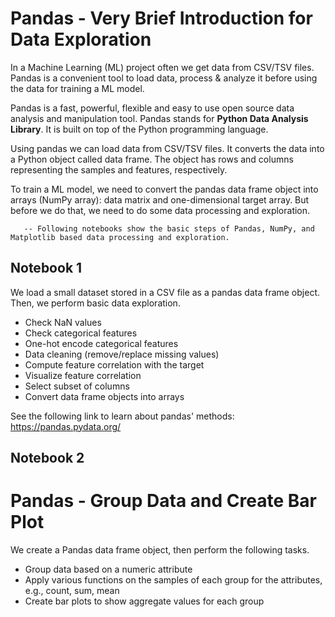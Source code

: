 # Pandas - Very Brief Introduction for Data Exploration

In a Machine Learning (ML) project often we get data from CSV/TSV files. Pandas is a convenient tool to load data, process & analyze it before using the data for training a ML model.

Pandas is a fast, powerful, flexible and easy to use open source data analysis and manipulation tool. Pandas stands for **Python Data Analysis Library**. It is built on top of the Python programming language.  

Using pandas we can load data from CSV/TSV files. It converts the data into a Python object called data frame. The object has rows and columns representing the samples and features, respectively.

To train a ML model, we need to convert the pandas data frame object into arrays (NumPy array): data matrix and one-dimensional target array. But before we do that, we need to do some data processing and exploration.

      
       -- Following notebooks show the basic steps of Pandas, NumPy, and Matplotlib based data processing and exploration.


## Notebook 1

We load a small dataset stored in a CSV file as a pandas data frame object. Then, we perform basic data exploration.

- Check NaN values
- Check	categorical features
- One-hot encode categorical features
- Data cleaning (remove/replace missing values)
- Compute feature correlation with the target
- Visualize feature correlation
- Select subset of columns
- Convert data frame objects into arrays

See the following link to learn about pandas' methods:
https://pandas.pydata.org/


## Notebook 2

# Pandas - Group Data and Create Bar Plot

We create a Pandas data frame object, then perform the following tasks.
- Group data based on a numeric attribute
- Apply various functions on the samples of each group for the attributes, e.g., count, sum, mean
- Create bar plots to show aggregate values for each group

